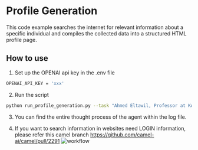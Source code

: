 # Profile Generation

This code example searches the internet for relevant information about a specific individual and compiles the collected
data into a structured HTML profile page.

## How to use

1. Set up the OPENAI api key in the .env file

```bash
OPENAI_API_KEY = 'xxx'
```

2. Run the script

```bash
python run_profile_generation.py --task "Ahmed Eltawil, Professor at KAUST, Suggested Websites:..."
```

3. You can find the entire thought process of the agent within the log file.

4. If you want to search information in websites need LOGIN information, please refer this camel branch https://github.com/camel-ai/camel/pull/2291
![workflow](https://github.com/user-attachments/assets/9861705a-50b7-4e53-85e2-31397f285a73)
